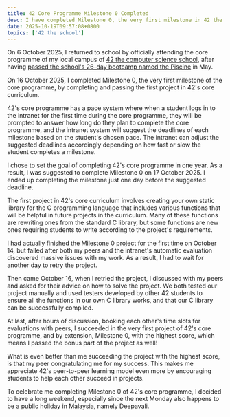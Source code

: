 ```yaml
---
title: 42 Core Programme Milestone 0 Completed
desc: I have completed Milestone 0, the very first milestone in 42 the computer science school's core curriculum.
date: 2025-10-19T09:57:08+0800
topics: ['42 the school']
---
```

On 6 October 2025, I returned to school by officially attending the core programme of my local campus of [42 the computer science school](/topics/42-the-school/), after having [passed the school's 26-day bootcamp named the Piscine](2025-05-16-i-have-passed-42-piscine.md) in May.

On 16 October 2025, I completed Milestone 0, the very first milestone of the core programme, by completing and passing the first project in 42's core curriculum.

42's core programme has a pace system where when a student logs in to the intranet for the first time during the core programme, they will be prompted to answer how long do they plan to complete the core programme, and the intranet system will suggest the deadlines of each milestone based on the student's chosen pace. The intranet can adjust the suggested deadlines accordingly depending on how fast or slow the student completes a milestone.

I chose to set the goal of completing 42's core programme in one year. As a result, I was suggested to complete Milestone 0 on 17 October 2025. I ended up completing the milestone just one day before the suggested deadline.

The first project in 42's core curriculum involves creating your own static library for the C programming language that includes various functions that will be helpful in future projects in the curriculum. Many of these functions are rewriting ones from the standard C library, but some functions are new ones requiring students to write according to the project's requirements.

I had actually finished the Milestone 0 project for the first time on October 14, but failed after both my peers and the intranet's automatic evaluation discovered massive issues with my work. As a result, I had to wait for another day to retry the project.

Then came October 16, when I retried the project, I discussed with my peers and asked for their advice on how to solve the project. We both tested our project manually and used testers developed by other 42 students to ensure all the functions in our own C library works, and that our C library can be successfully compiled.

At last, after hours of discussion, booking each other's time slots for evaluations with peers, I succeeded in the very first project of 42's core programme, and by extension, Milestone 0, with the highest score, which means I passed the bonus part of the project as well!

What is even better than me succeeding the project with the highest score, is that my peer congratulating me for my success. This makes me appreciate 42's peer-to-peer learning model even more by encouraging students to help each other succeed in projects.

To celebrate me completing Milestone 0 of 42's core programme, I decided to have a long weekend, especially since the next Monday also happens to be a public holiday in Malaysia, namely Deepavali.
